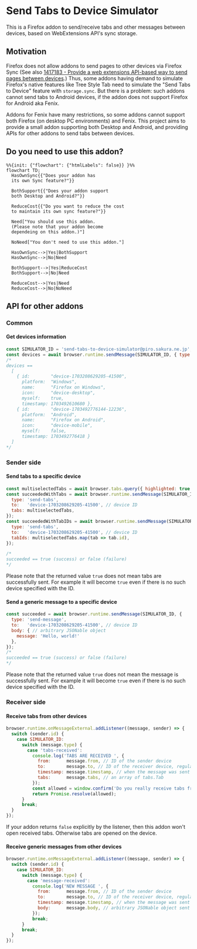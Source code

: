 # Send Tabs to Device Simulator

This is a Firefox addon to send/receive tabs and other messages between devices, based on WebExtensions API's sync storage.

## Motivation

Firefox does not allow addons to send pages to other devices via Firefox Sync (See also [1417183 - Provide a web extensions API-based way to send pages between devices](https://bugzilla.mozilla.org/show_bug.cgi?id=1417183).)
Thus, some addons having demand to simulate Firefox's native features like Tree Style Tab need to simulate the "Send Tabs to Device" feature with `storage.sync`.
But there is a problem: such addons cannot send tabs to Android devices, if the addon does not support Firefox for Android aka Fenix.

Addons for Fenix have many restrictions, so some addons cannot support both Firefox (on desktop PC environments) and Fenix.
This project aims to provide a small addon supporting both Desktop and Android, and providing APIs for other addons to send tabs between devices.

## Do you need to use this addon?

```mermaid
%%{init: {"flowchart": {"htmlLabels": false}} }%%
flowchart TD;
  HasOwnSync{{"Does your addon has
  its own Sync feature?"}}

  BothSupport{{"Does your addon support
  both Desktop and Android?"}}

  ReduceCost{{"Do you want to reduce the cost
  to maintain its own sync feature?"}}

  Need["You should use this addon.
  (Please note that your addon become
  dependeing on this addon.)"]

  NoNeed["You don't need to use this addon."]

  HasOwnSync-->|Yes|BothSupport
  HasOwnSync-->|No|Need

  BothSupport-->|Yes|ReduceCost
  BothSupport-->|No|Need

  ReduceCost-->|Yes|Need
  ReduceCost-->|No|NoNeed
```

## API for other addons

### Common

#### Get devices information

```javascript
const SIMULATOR_ID = 'send-tabs-to-device-simulator@piro.sakura.ne.jp';
const devices = await browser.runtime.sendMessage(SIMULATOR_ID, { type: 'list-devices' });
/*
devices ==
  [
    { id:        "device-1703208629205-41500",
      platform:  "Windows",
      name:      "Firefox on Windows",
      icon:      "device-desktop",
      myself:    true,
      timestamp: 1703492610680 },
    { id:        "device-1703492776144-12236",
      platform:  "Android",
      name:      "Firefox on Android",
      icon:      "device-mobile",
      myself:    false,
      timestamp: 1703492776418 }
  ]
*/
```

### Sender side

#### Send tabs to a specific device

```javascript
const multiselectedTabs = await browser.tabs.query({ highlighted: true });
const succeededWithTabs = await browser.runtime.sendMessage(SIMULATOR_ID, {
  type: 'send-tabs',
  to:   'device-1703208629205-41500', // device ID
  tabs: multiselectedTabs,
});
const succeededWithTabIDs = await browser.runtime.sendMessage(SIMULATOR_ID, {
  type: 'send-tabs',
  to:   'device-1703208629205-41500', // device ID
  tabIds: multiselectedTabs.map(tab => tab.id),
});

/*
succeeded == true (success) or false (failure)
*/
```

Please note that the returned value `true` does not mean tabs are successfully sent.
For example it will become `true` even if there is no such device specified with the ID.

#### Send a generic message to a specific device

```javascript
const succeeded = await browser.runtime.sendMessage(SIMULATOR_ID, {
  type: 'send-message',
  to:   'device-1703208629205-41500', // device ID
  body: { // arbitrary JSONable object
    message: 'Hello, world!'
  },
});
/*
succeeded == true (success) or false (failure)
*/
```

Please note that the returned value `true` does not mean the message is successfully sent.
For example it will become `true` even if there is no such device specified with the ID.

### Receiver side

#### Receive tabs from other devices

```javascript
browser.runtime.onMessageExternal.addListener((message, sender) => {
  switch (sender.id) {
    case SIMULATOR_ID:
      switch (message.type) {
        case 'tabs-received':
          console.log('TABS ARE RECEIVED ', {
            from:      message.from, // ID of the sender device
            to:        message.to, // ID of the receiver device, regularly it means myself.
            timestamp: message.timestamp, // when the message was sent
            tabs:      message.tabs, // an array of tabs.Tab
          });
          const allowed = window.confirm('Do you really receive tabs from another device?');
          return Promise.resolve(allowed);
      }
      break;
  }
});
```

If your addon returns `false` explicitly by the listener, then this addon won't open received tabs.
Otherwise tabs are opened on the device.

#### Receive generic messages from other devices

```javascript
browser.runtime.onMessageExternal.addListener((message, sender) => {
  switch (sender.id) {
    case SIMULATOR_ID:
      switch (message.type) {
        case 'message-received':
          console.log('NEW MESSAGE ', {
            from:      message.from, // ID of the sender device
            to:        message.to, // ID of the receiver device, regularly it means myself.
            timestamp: message.timestamp, // when the message was sent
            body:      message.body, // arbitrary JSONable object sent from the sender device
          });
          break;
      }
      break;
  }
});
```

